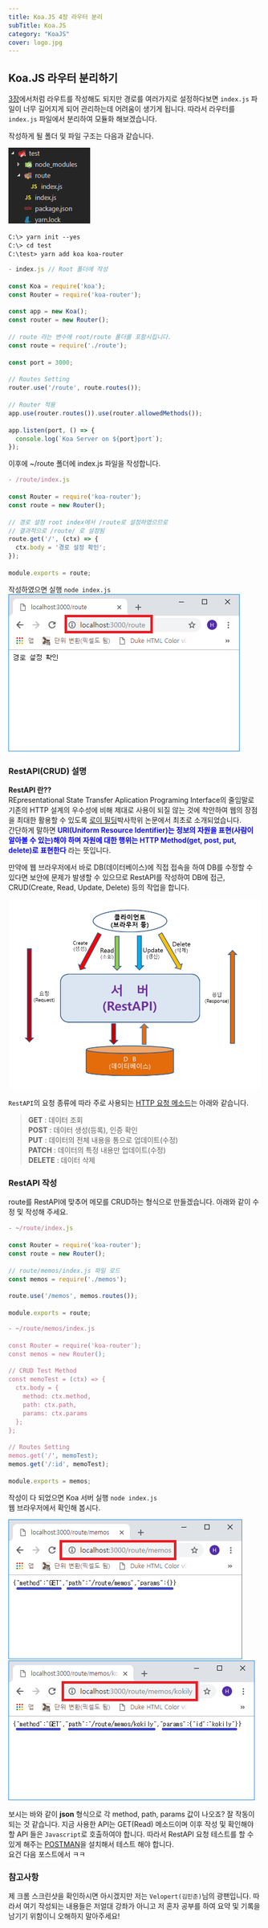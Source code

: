 ```yaml
---
title: Koa.JS 4장 라우터 분리
subTitle: Koa.JS
category: "KoaJS"
cover: logo.jpg
---
```


## Koa.JS 라우터 분리하기
[3장](/koa03-js/)에서처럼 라우트를 작성해도 되지만 경로를 여러가지로 설정하다보면 `index.js` 파일이 너무 길어지게 되어
관리하는데 어려움이 생기게 됩니다. 따라서 라우터를 `index.js` 파일에서 분리하여 모듈화 해보겠습니다.

작성하게 될 폴더 및 파일 구조는 다음과 같습니다.

![Struct](./struct.png)

`C:\> yarn init --yes`  
`C:\> cd test`  
`C:\test> yarn add koa koa-router`


```js
- index.js // Root 폴더에 작성

const Koa = require('koa');
const Router = require('koa-router');

const app = new Koa();
const router = new Router();

// route 라는 변수에 root/route 폴더를 포함시킵니다.
const route = require('./route');

const port = 3000;

// Routes Setting
router.use('/route', route.routes());

// Router 적용
app.use(router.routes()).use(router.allowedMethods());

app.listen(port, () => {
  console.log(`Koa Server on ${port}port`);
});
```

이후에 ~/route 폴더에 index.js 파일을 작성합니다.

```js
- /route/index.js

const Router = require('koa-router');
const route = new Router();

// 경로 설정 root index에서 /route로 설정하였으므로
// 결과적으로 /route/ 로 설정됨
route.get('/', (ctx) => {
  ctx.body = '경로 설정 확인';
});

module.exports = route;
```

작성하였으면 실행 `node index.js`
![browser1](./route.png)

### RestAPI(CRUD) 설명
**RestAPI 란??**  
REpresentational State Transfer Aplication Programing Interface의 줄임말로 기존의 HTTP 설계의 우수성에 비해
제대로 사용이 되질 않는 것에 착안하여 웹의 장점을 최대한 활용할 수 있도록
<a href="https://en.wikipedia.org/wiki/Roy_Fielding" target="_blank">로이 필딩</a>박사학위 논문에서 최초로 소개되었습니다.  
간단하게 말하면
<font color="blue" style="font-weight: 600">URI(Uniform Resource Identifier)는 정보의 자원을 표현(사람이 알아볼 수 있는)해야 하며 자원에 대한 행위는
HTTP Method(get, post, put, delete)로 표현한다</font> 라는 뜻입니다.

만약에 웹 브라우저에서 바로 DB(데이터베이스)에 직접 접속을 하여 DB를 수정할 수 있다면 보안에
문제가 발생할 수 있으므로 RestAPI를 작성하여 DB에 접근, CRUD(Create, Read, Update, Delete) 등의 작업을 합니다.

![RestAPI](./restapi.png)

`RestAPI`의 요청 종류에 따라 주로 사용되는
<a href="https://developer.mozilla.org/ko/docs/Web/HTTP/Methods" target="_blank">HTTP 요청 메소드</a>는 아래와 같습니다.

> **GET** : 데이터 조회  
> **POST** : 데이터 생성(등록), 인증 확인  
> **PUT** : 데이터의 전체 내용을 통으로 업데이트(수정)  
> **PATCH** : 데이터의 특정 내용만 업데이트(수정)  
> **DELETE** : 데이터 삭제

### RestAPI 작성
route를 RestAPI에 맞추어 메모를 CRUD하는 형식으로 만들겠습니다. 아래와 같이 수정 및 작성해 주세요.

```js
- ~/route/index.js

const Router = require('koa-router');
const route = new Router();

// route/memos/index.js 파일 로드
const memos = require('./memos');

route.use('/memos', memos.routes());

module.exports = route;
```

```js
- ~/route/memos/index.js

const Router = require('koa-router');
const memos = new Router();

// CRUD Test Method
const memoTest = (ctx) => {
  ctx.body = {
    method: ctx.method,
    path: ctx.path,
    params: ctx.params
  };
};

// Routes Setting
memos.get('/', memoTest);
memos.get('/:id', memoTest);

module.exports = memos;
```

작성이 다 되었으면 Koa 서버 실행 `node index.js`  
웹 브라우저에서 확인해 봅시다.

![memos1](./memos1.png)
![memos2](./memos2.png)

보시는 바와 같이 **json** 형식으로 각 method, path, params 값이 나오죠? 잘 작동이 되는 것 같습니다.
지금 사용한 API는 GET(Read) 메소드이며 이후 작성 및 확인해야 할 API 들은 `Javascript`로 호출하여야
합니다. 따라서 RestAPI 요청 테스트를 할 수 있게 해주는
<a href="https://www.getpostman.com/" target="_blank">POSTMAN</a>을 설치해서 테스트 해야 합니다.  
요건 다음 포스트에서 ㅋㅋ

### 참고사항
제 크롬 스크린샷을 확인하시면 아시겠지만 저는 `Velopert(김민준)`님의 광팬입니다. 따라서 여기 작성되는
내용들은 저얼대 강좌가 아니고 저 혼자 공부를 하여 요약 및 기록을 남기기 위함이니 오해하지 말아주세요!
